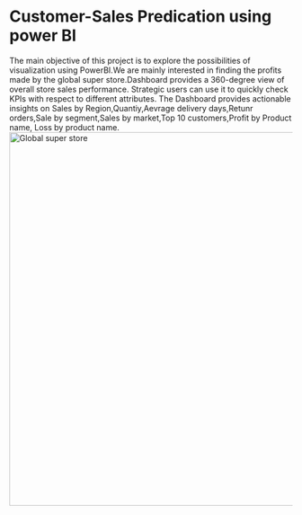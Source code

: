# Customer-Sales Predication using power BI
The main objective of this project is to explore the possibilities of visualization using PowerBI.We are mainly interested in finding the profits made by the global super store.Dashboard provides a 360-degree view of overall store sales performance. Strategic users can use it to quickly check KPIs with respect to different attributes. 
The Dashboard provides actionable insights on Sales by Region,Quantiy,Aevrage delivery days,Retunr orders,Sale by segment,Sales by market,Top 10 customers,Profit by Product name, Loss by product name. 
<img width="665" alt="Global super store" src="https://user-images.githubusercontent.com/52648006/151586160-9bb7cde4-c6ec-4914-ad38-a799dca586fa.png">

